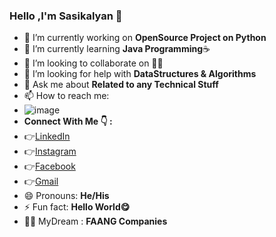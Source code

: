 ### Hello ,I'm Sasikalyan 👋

- 🔭 I’m currently working on **OpenSource Project on Python**
- 🌱 I’m currently learning **Java Programming**☕
- 👯 I’m looking to collaborate on 🤷‍♂️
- 🤔 I’m looking for help with **DataStructures & Algorithms**
- 💬 Ask me about **Related to any Technical Stuff**
- 📫 How to reach me:
- ![image](https://user-images.githubusercontent.com/67740644/124902590-b36fc300-e000-11eb-9b37-49e5eca031fa.png)
- **Connect With Me 👇 :**
- 👉[LinkedIn](https://www.linkedin.com/in/sasikalyan-kanakam-857b40197/)
- 👉[Instagram](https://www.instagram.com/sasikalyan__tagore__/)
- 👉[Facebook](https://www.facebook.com/sasikalyan.kanakam/)
- 👉[Gmail](kanakamsasikalyan1@gmail.com)
- 😄 Pronouns: **He/His**
- ⚡ Fun fact: **Hello World😋**
- 🐱‍🏍 MyDream : **FAANG Companies**
